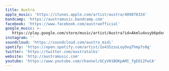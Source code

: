 ```yaml
---
title: Austra
apple_music: 'https://itunes.apple.com/artist/austra/409876334'
bandcamp: 'https://austramusic.bandcamp.com'
facebook: 'https://www.facebook.com/austraofficial'
google_music: >-
   https://play.google.com/store/music/artist/Austra?id=Akmlu4xsyb6pdxmz53ejn7bvu4u
instagram: ''
soundcloud: 'https://soundcloud.com/austra_midi'
spotify: 'https://open.spotify.com/artist/1o43SzzuLoyOxqThmp7s0g'
twitter: 'https://twitter.com/austratalks'
website: 'http://austramusic.com'
youtube: 'https://www.youtube.com/channel/UCyV01BOKpAMI_fgEO12FwCA'
---
```


